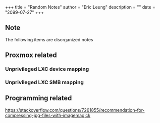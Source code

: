+++
title = "Random Notes"
author = "Eric Leung"
description = ""
date = "2099-07-27"
+++

## Note

The following items are disorganized notes

## Proxmox related

### Unprivileged LXC device mapping

### Unprivileged LXC SMB mapping

## Programming related

<https://stackoverflow.com/questions/7261855/recommendation-for-compressing-jpg-files-with-imagemagick>
